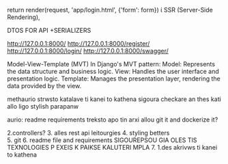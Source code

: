 
return render(request, 'app/login.html', {'form': form})
ί SSR (Server-Side Rendering), 

DTOS FOR API +SERIALIZERS


http://127.0.0.1:8000/
http://127.0.0.1:8000/register/
http://127.0.0.1:8000/login/
http://127.0.0.1:8000/swagger/


Model-View-Template (MVT) 
In Django's MVT pattern:
Model: Represents the data structure and business logic.
View: Handles the user interface and presentation logic.
Template: Manages the presentation layer, rendering the data provided by the view.

methaurio
strwsto katalave ti kanei to kathena sigoura
checkare an thes kati allo
ligo stylish parapanw

aurio:
readme 
requirements
treksto apo tin arxi allou
git it and dockerize it?



2.controllers?
3. alles rest api leitourgies 
4. styling betters  
5. git 
6. readme file and requirements
SIGOUREPSOU GIA OLES TIS TEXNOLOGIES P EXEIS K PAIKSE KALUTERI MPLA
7. 
1.des akrivws ti kanei to kathena
